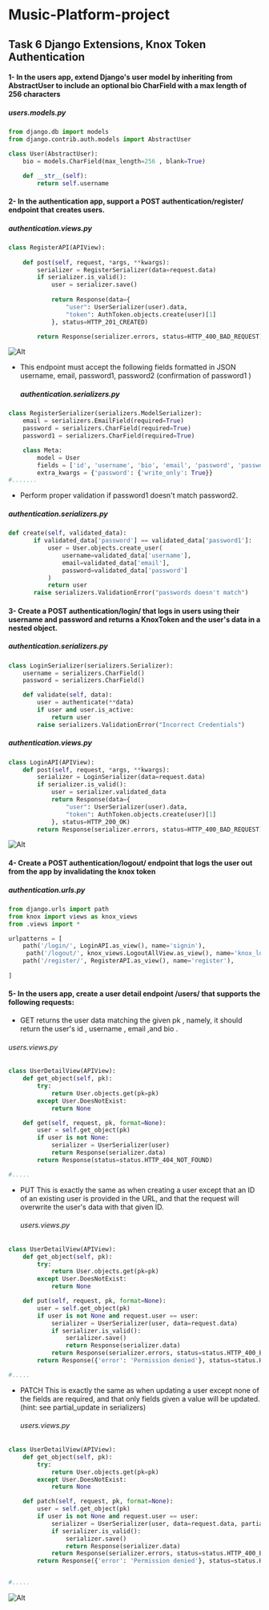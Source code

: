 # Music-Platform-project

## Task 6  Django Extensions, Knox Token Authentication

#### 1- In the users app, extend Django's user model by inheriting from AbstractUser to include an optional bio CharField with a max length of 256 characters
##### *users.models.py*
```python
from django.db import models
from django.contrib.auth.models import AbstractUser

class User(AbstractUser):
    bio = models.CharField(max_length=256 , blank=True)

    def __str__(self): 
        return self.username
```

#### 2- In the authentication app, support a POST authentication/register/ endpoint that creates users.
 ##### *authentication.views.py*
```python
class RegisterAPI(APIView):
    
    def post(self, request, *args, **kwargs):
        serializer = RegisterSerializer(data=request.data)
        if serializer.is_valid():
            user = serializer.save()
        
            return Response(data={
                "user": UserSerializer(user).data,
                "token": AuthToken.objects.create(user)[1]
            }, status=HTTP_201_CREATED)

        return Response(serializer.errors, status=HTTP_400_BAD_REQUEST)

```
![Alt](https://github.com/abood-74/Music-Platform-project/blob/Task-6/readme_elements/Screenshot%20from%202024-02-02%2008-16-34.png)

* This endpoint must accept the following fields formatted in JSON username, email, password1, password2 (confirmation of password1 )
  ##### *authentication.serializers.py*
```python
class RegisterSerializer(serializers.ModelSerializer):
    email = serializers.EmailField(required=True)
    password = serializers.CharField(required=True)
    password1 = serializers.CharField(required=True)

    class Meta:
        model = User
        fields = ['id', 'username', 'bio', 'email', 'password', 'password1']
        extra_kwargs = {'password': {'write_only': True}}
#.......

```
* Perform proper validation  if password1 doesn't match password2.
##### *authentication.serializers.py*
 ```python
def create(self, validated_data):
        if validated_data['password'] == validated_data['password1']:
            user = User.objects.create_user(
                username=validated_data['username'],
                email=validated_data['email'],
                password=validated_data['password']
            )
            return user
        raise serializers.ValidationError("passwords doesn't match")

```
#### 3- Create a POST authentication/login/ that logs in users using their username and password and returns a KnoxToken and the user's data in a nested object.
##### *authentication.serializers.py*
```python
class LoginSerializer(serializers.Serializer):
    username = serializers.CharField()
    password = serializers.CharField()

    def validate(self, data):
        user = authenticate(**data)
        if user and user.is_active:
            return user
        raise serializers.ValidationError("Incorrect Credentials")
```
##### *authentication.views.py*
```python
class LoginAPI(APIView):
    def post(self, request, *args, **kwargs):
        serializer = LoginSerializer(data=request.data)
        if serializer.is_valid():
            user = serializer.validated_data
            return Response(data={
                "user": UserSerializer(user).data,
                "token": AuthToken.objects.create(user)[1]
            }, status=HTTP_200_OK)
        return Response(serializer.errors, status=HTTP_400_BAD_REQUEST)
```
![Alt](https://github.com/abood-74/Music-Platform-project/blob/Task-6/readme_elements/Screenshot%20from%202024-02-02%2008-16-23.png)

#### 4- Create a POST authentication/logout/ endpoint that logs the user out from the app by invalidating the knox token
##### *authentication.urls.py*
```python
from django.urls import path
from knox import views as knox_views
from .views import *

urlpatterns = [
    path('/login/', LoginAPI.as_view(), name='signin'),
     path('/logout/', knox_views.LogoutAllView.as_view(), name='knox_logout'),
    path('/register/', RegisterAPI.as_view(), name='register'),
    
]

```

#### 5- In the users app, create a user detail endpoint /users/<pk> that supports the following requests:
* GET returns the user data matching the given pk , namely, it should return the user's id , username , email ,and bio .
###### *users.views.py*
```python
class UserDetailView(APIView):
    def get_object(self, pk):
        try:
            return User.objects.get(pk=pk)
        except User.DoesNotExist:
            return None

    def get(self, request, pk, format=None):
        user = self.get_object(pk)
        if user is not None:
            serializer = UserSerializer(user)
            return Response(serializer.data)
        return Response(status=status.HTTP_404_NOT_FOUND)

#.....

```
* PUT This is exactly the same as when creating a user except that an ID of an existing user is provided in the URL, and that the request will overwrite the user's data with that given ID.
  ###### *users.views.py*

```python
class UserDetailView(APIView):
    def get_object(self, pk):
        try:
            return User.objects.get(pk=pk)
        except User.DoesNotExist:
            return None

    def put(self, request, pk, format=None):
        user = self.get_object(pk)
        if user is not None and request.user == user:
            serializer = UserSerializer(user, data=request.data)
            if serializer.is_valid():
                serializer.save()
                return Response(serializer.data)
            return Response(serializer.errors, status=status.HTTP_400_BAD_REQUEST)
        return Response({'error': 'Permission denied'}, status=status.HTTP_403_FORBIDDEN)

#.....
```
* PATCH This is exactly the same as when updating a user except none of the fields are required, and that only fields given a value will be updated. (hint: see partial_update in serializers)
  ###### *users.views.py*

```python
class UserDetailView(APIView):
    def get_object(self, pk):
        try:
            return User.objects.get(pk=pk)
        except User.DoesNotExist:
            return None

    def patch(self, request, pk, format=None):
        user = self.get_object(pk)
        if user is not None and request.user == user:
            serializer = UserSerializer(user, data=request.data, partial=True)
            if serializer.is_valid():
                serializer.save()
                return Response(serializer.data)
            return Response(serializer.errors, status=status.HTTP_400_BAD_REQUEST)
        return Response({'error': 'Permission denied'}, status=status.HTTP_403_FORBIDDEN)


#.....
```
![Alt](https://github.com/abood-74/Music-Platform-project/blob/Task-6/readme_elements/Screenshot%20from%202024-02-02%2008-16-48.png)



